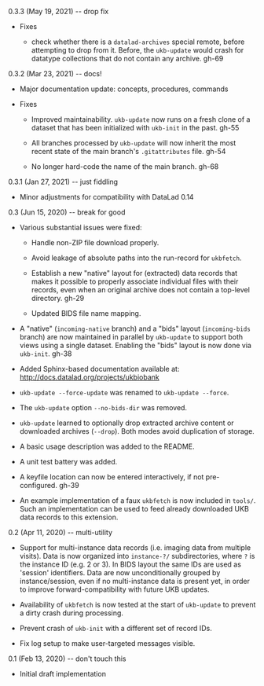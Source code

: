 0.3.3 (May 19, 2021) -- drop fix

- Fixes

  - check whether there is a `datalad-archives` special remote,
    before attempting to drop from it. Before, the `ukb-update`
    would crash for datatype collections that do not contain
    any archive. gh-69

0.3.2 (Mar 23, 2021) -- docs!

- Major documentation update: concepts, procedures, commands

- Fixes

  - Improved maintainability. `ukb-update` now runs on a fresh clone
    of a dataset that has been initialized with `ukb-init` in the past.
    gh-55

  - All branches processed by `ukb-update` will now inherit the most
    recent state of the main branch's `.gitattributes` file. gh-54

  - No longer hard-code the name of the main branch. gh-68

0.3.1 (Jan 27, 2021) -- just fiddling

- Minor adjustments for compatibility with DataLad 0.14

0.3 (Jun 15, 2020) -- break for good

- Various substantial issues were fixed:

  - Handle non-ZIP file download properly.

  - Avoid leakage of absolute paths into the run-record for `ukbfetch`.

  - Establish a new "native" layout for (extracted) data records that
    makes it possible to properly associate individual files with their
    records, even when an original archive does not contain a top-level
    directory. gh-29

  - Updated BIDS file name mapping.

- A "native" (`incoming-native` branch) and a "bids" layout (`incoming-bids`
  branch) are now maintained in parallel by `ukb-update` to support both views
  using a single dataset. Enabling the "bids" layout is now done via `ukb-init`.
  gh-38

- Added Sphinx-based documentation available at:
  http://docs.datalad.org/projects/ukbiobank

- `ukb-update --force-update` was renamed to `ukb-update --force`.

- The `ukb-update` option `--no-bids-dir` was removed.

- `ukb-update` learned to optionally drop extracted archive content or
  downloaded archives (`--drop`). Both modes avoid duplication of storage.

- A basic usage description was added to the README.

- A unit test battery was added.

- A keyfile location can now be entered interactively, if not pre-configured.
  gh-39

- An example implementation of a faux `ukbfetch` is now included in `tools/`.
  Such an implementation can be used to feed already downloaded UKB data
  records to this extension.

0.2 (Apr 11, 2020) -- multi-utility

- Support for multi-instance data records (i.e. imaging data from multiple
  visits). Data is now organized into `instance-?/` subdirectories, where `?`
  is the instance ID (e.g. 2 or 3). In BIDS layout the same IDs are used as
  'session' identifiers. Data are now unconditionally grouped by
  instance/session, even if no multi-instance data is present yet, in order to
  improve forward-compatibility with future UKB updates.

- Availability of `ukbfetch` is now tested at the start of `ukb-update` to
  prevent a dirty crash during processing.

- Prevent crash of `ukb-init` with a different set of record IDs.

- Fix log setup to make user-targeted messages visible.

0.1 (Feb 13, 2020) -- don't touch this

- Initial draft implementation
